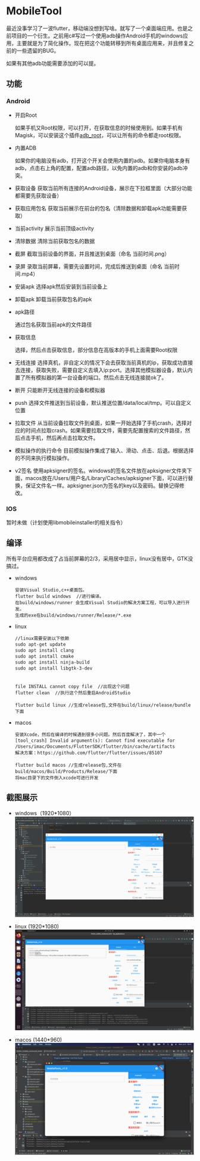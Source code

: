 # MobileTool
最近没事学习了一波flutter，移动端没想到写啥。就写了一个桌面端应用。也是之前项目的一个衍生。之前用c#写过一个使用adb操作Android手机的windows应用，主要就是为了简化操作。现在把这个功能转移到所有桌面应用来，并且修复之前的一些遗留的BUG。

如果有其他adb功能需要添加的可以提。

## 功能
### Android

+ 开启Root

  如果手机又Root权限，可以打开，在获取信息的时候使用到。如果手机有Magisk，可以安装这个插件[adb_root](https://github.com/evdenis/adb_root)，可以让所有的命令都走root权限。

+ 内置ADB

  如果你的电脑没有adb，打开这个开关会使用内置的adb。如果你电脑本身有adb，点击右上角的配置，配置adb路径，以免内置的adb和你安装的adb冲突。

+ 获取设备
  获取当前所有连接的Android设备，展示在下拉框里面（大部分功能都需要先获取设备）

+ 获取应用包名
  获取当前展示在前台的包名（清除数据和卸载apk功能需要获取）

+ 当前activity
  展示当前顶级activity

+ 清除数据
  清除当前获取包名的数据

+ 截屏
  截取当前设备的界面，并且推送到桌面（命名 当前时间.png）

+ 录屏
  录取当前屏幕，需要先设置时间，完成后推送到桌面（命名 当前时间.mp4）

+ 安装apk
  选择apk然后安装到当前设备上

+ 卸载apk
  卸载当前获取包名的apk

+ apk路径

  通过包名获取当前apk的文件路径

+ 获取信息

  选择，然后点击获取信息，部分信息在高版本的手机上面需要Root权限

+ 无线连接
  选择真机，非自定义的情况下会去获取当前真机的ip，获取成功直接去连接，获取失败，需要自定义去填入ip:port。选择其他模拟器设备，默认内置了所有模拟器的第一台设备的端口。然后点击无线连接就ok了。

+ 断开
  只能断开无线连接的设备和模拟器

+ push
  选择文件推送到当前设备，默认推送位置/data/local/tmp。可以自定义位置

+ 拉取文件
  从当前设备拉取文件到桌面，如果一开始选择了手机crash，选择对应的时间点拉取crash。如果需要拉取文件，需要先配置搜索的文件路径，然后点击手机，然后再点击拉取文件。

+ 模拟操作的执行命令
  目前模拟操作集成了输入、滑动、点击、后退。根据选择的不同来执行模拟操作。

+ v2签名
使用apksigner的签名。windows的签名文件放在apksigner文件夹下面，macos放在/Users/用户名/Library/Caches/apksigner下面，可以进行替换，保证文件名一样。apksigner.json为签名的key以及密码。替换记得修改。
### IOS
暂时未做（计划使用libmobileinstaller的相关指令）

## 编译
所有平台应用都改成了占当前屏幕的2/3，采用居中显示，linux没有居中，GTK没搞过。
+ windows

  ```
  安装Visual Studio,c++桌面包。
  flutter build windows  //进行编译。
  在build/windows/runner 会生成Visual Studio的解决方案工程，可以导入进行开发。
  生成的exe在build/windows/runner/Release/*.exe
  ```

+ linux

  ```
  //linux需要安装以下依赖
  sudo apt-get update
  sudo apt install clang
  sudo apt install cmake
  sudo apt install ninja-build
  sudo apt install libgtk-3-dev
  
  
  file INSTALL cannot copy file  //出现这个问题
  flutter clean  //执行这个然后重启AndroidStudio
  
  flutter build linux //生成release包,文件在build/linux/release/bundle下面

  ```

+ macos

  ```
  安装Xcode，然后在编译的时候遇到很多小问题。然后百度解决了，其中一个
  [tool_crash] Invalid argument(s): Cannot find executable for /Users/imac/Documents/FlutterSDK/flutter/bin/cache/artifacts
  解决方案：https://github.com/flutter/flutter/issues/85107
  
  flutter build macos //生成release包,文件在build/macos/Build/Products/Release/下面
  将mac目录下的文件倒入xcode可进行开发
  ```
  

## 截图展示
+ windows（1920*1080）
![screenshots/windows.png](screenshots/windows.png)

+ linux (1920*1080)
![screenshots/linux.png](screenshots/linux.png)

+ macos (1440*960)
![screenshots/macos.png](screenshots/macos.png)